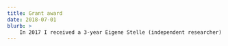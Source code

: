 ```yaml
---
title: Grant award
date: 2018-07-01
blurb: >
	In 2017 I received a 3-year Eigene Stelle (independent researcher) grant from the German Research Foundation [(DFG)](http://www.dfg.de/en/) in support of my research on how Spanish and English native speakers process gender and number agreement in German. I am using this research as a test case to address two important questions: *are some languages more difficult to understand and potentially learn than others? And can this difficulty lie in how a speaker's native language shapes their processing mechanisms?* I am currently conducting this work at the Linguistics department at the University of Potsdam
---
```

